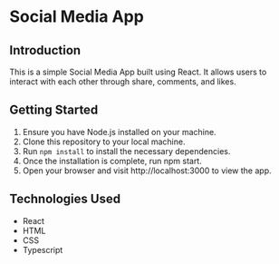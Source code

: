 # Social Media App

## Introduction
This is a simple Social Media App built using React. It allows users to interact with each other through share, comments, and likes.

## Getting Started
1. Ensure you have Node.js installed on your machine.
2. Clone this repository to your local machine.
3. Run `npm install` to install the necessary dependencies.
4. Once the installation is complete, run npm start.
5. Open your browser and visit http://localhost:3000 to view the app.

## Technologies Used
- React
- HTML
- CSS
- Typescript
